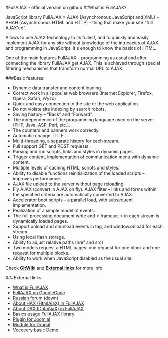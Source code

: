 #FullAJAX - official version on github
##What is FullAJAX?

JavaScript library FullAJAX = AJAX (Asynchronous JavaScript and XML) + AHAH (Asynchronous HTML and HTTP) - thing that make your site "full AJAX'ed".

Allows to use AJAX technology to its fullest, and to quickly and easily implement AJAX for any site without knowledge of the intricacies of AJAX and programming in JavaScript. It's enough to know the basics of HTML.

One of the main features FullAJAX – programming as usual and after connecting the library FullAJAX get AJAX. This is achieved through special filtering mechanisms that transform normal URL to AJAX.

###Basic features:
* Dynamic data transfer and content loading.
* Correct work in all popular web browsers (Internet Explorer, Firefox, Opera, Safari, Wyzo)
* Quick and easy connection to the site or the web application.
* Do not violate site indexing by search robots.
* Saving history – “Back” and “Forward”.
* The independence of the programming language used on the server (PHP, Java, ASP, Perl, etc.).
* The counters and banners work correctly.
* Automatic change TITLE.
* Multi-threading, a separate history for each stream.
* Full support GET and POST requests.
* Parsing and run scripts, links and styles in dynamic pages.
* Trigger content, implementation of communication menu with dynamic content.
* Multiple levels of caching HTML, scripts and styles.
* Ability to disable functions reinitialization of the loaded scripts – improves performance.
* AJAX file upload to the server without page reloading.
* Fly AJAX (convert in AJAX on fly). AJAX filter – links and forms within the specified criteria are automatically converted to AJAX.
* Accelerator boot scripts – a parallel load, with subsequent implementation.
* Realization of a simple model of events.
* The full processing document.write and < frameset > in each stream is dynamically loaded pages.
* Support onload and onunload events in <body> tag, and window.onload for each stream.
* Using local flash storage.
* Ability to adjust relative paths (href and src)
* Two models request a HTML pages: one request for one block and one request for multiple blocks.
* Ability to work when JavaScript disabled as the usual site.

Check **[GitWiki](https://github.com/Fedik/FullAJAX/wiki)** and **[External links](#external-links)** for more info

###External links:
* <a href="http://getsite.org.ua/en/fullajax/what-is-fullajax">What is FullAJAX</a>
* <a href="http://code.google.com/p/fullajax/">FullAJAX on GoogleCode</a> 
* <a href="http://forum.fullajax.ru">Russian forum</a> (down)
* <a href="http://getsite.org.ua/en/fullajax/about-hax-in-fullajax">About HAX (HtmlAjaX) in FullAJAX</a>
* <a href="http://getsite.org.ua/en/fullajax/about-dax-in-fullajax">About DAX (DataAjaX) in FullAJAX</a>
* <a href="http://getsite.org.ua/en/fullajax/basics-usage-fullajax-library">Basics usage FullAJAX library</a>
* <a href="http://extensions.joomla.org/extensions/core-enhancements/performance/scripts/13293">Plugin for Joomla!</a>
* <a href="http://drupal.org/sandbox/fedik/1543626">Module for Drupal</a>
* <a href="http://getsite.org.ua/jdemo">Veeeeery basic Demo</a>


